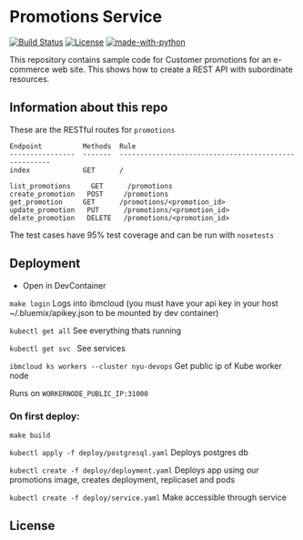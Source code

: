 # Promotions Service

[![Build Status](https://github.com/nyu-devops/sample-accounts/actions/workflows/ci.yml/badge.svg)](https://github.com/nyu-devops/sample-accounts/actions)
[![License](https://img.shields.io/badge/License-Apache%202.0-blue.svg)](https://opensource.org/licenses/Apache-2.0)
[![made-with-python](https://img.shields.io/badge/Made%20with-Python-red.svg)](https://www.python.org/)


This repository contains sample code for Customer promotions for an e-commerce web site. This shows how to create a REST API with subordinate resources.


## Information about this repo

These are the RESTful routes for `promotions`
```
Endpoint          Methods  Rule
----------------  -------  -----------------------------------------------------
index             GET      /

list_promotions     GET      /promotions
create_promotion   POST     /promotions
get_promotion     GET      /promotions/<promotion_id>
update_promotion   PUT      /promotions/<promotion_id>
delete_promotion   DELETE   /promotions/<promotion_id>
```

The test cases have 95% test coverage and can be run with `nosetests`


## Deployment

- Open in DevContainer 

`make login` Logs into ibmcloud (you must have your api key in your host ~/.bluemix/apikey.json to be mounted by dev container)

`kubectl get all` See everything thats running

`kubectl get svc ` See services

`ibmcloud ks workers --cluster nyu-devops`  Get public ip of Kube worker node

Runs on `WORKERNODE_PUBLIC_IP:31000`

### On first deploy:
`make build`

`kubectl apply -f deploy/postgresql.yaml` 
Deploys postgres db 

`kubectl create -f deploy/deployment.yaml`		Deploys app using our promotions image, creates deployment, replicaset and pods	

`kubectl create -f deploy/service.yaml` Make accessible through service




## License

